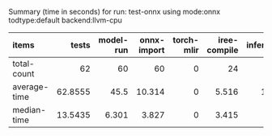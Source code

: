 Summary (time in seconds) for run: test-onnx using mode:onnx todtype:default backend:llvm-cpu

| items        |   tests |   model-run |   onnx-import |   torch-mlir |   iree-compile |   inference |
|:-------------|--------:|------------:|--------------:|-------------:|---------------:|------------:|
| total-count  | 62      |      60     |        60     |            0 |         24     |      15     |
| average-time | 62.8555 |      45.5   |        10.314 |            0 |          5.516 |       1.525 |
| median-time  | 13.5435 |       6.301 |         3.827 |            0 |          3.415 |       0     |
